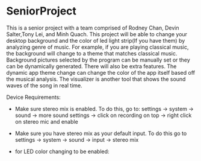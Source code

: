 # SeniorProject
This is a senior project with a team comprised of Rodney Chan, Devin Salter,Tony Lei, and Minh Quach. This project will be able to change your desktop background and the color of led light strip(If you have them) by analyzing genre of music. For example, if you are playing classical music, the background will change to a theme that matches classical music. Background pictures selected by the program can be manually set or they can be dynamically generated. There will also be extra features. The dynamic app theme change can change the color of the app itself based off the musical analysis. The visualizer is another tool that shows the sound waves of the song in real time.

Device Requirements:
- Make sure stereo mix is enabled. To do this, go to:
settings -> system -> sound -> more sound settings -> click on recording on top -> right click on stereo mic and enable

- Make sure you have stereo mix as your default input. To do this go to
settings -> system -> sound -> input -> stereo mix

- for LED color changing to be enabled: 
